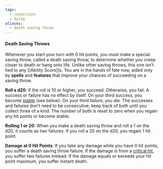 ```yaml
---
tags:
  - conditions
  - dying
aliases:
  - death saving throw
---
```

#### Death Saving Throws

Whenever you start your turn with 0 hit points, you must make a special saving throw, called a death saving throw, to determine whether you creep closer to death or hang onto life. Unlike other saving throws, this one isn’t tied to any [[Ability Score]]s. You are in the hands of fate now, aided only by **spells** and **features** that improve your chances of succeeding on a saving throw.  
  
**Roll a d20**: If the roll is 10 or higher, you succeed. Otherwise, you fail. A success or failure has no effect by itself. On your third success, you become [stable](https://roll20.net/compendium/dnd5e/Rules:Combat?expansion=34047#toc_57) (see below). On your third failure, you die. The successes and failures don’t need to be consecutive; keep track of both until you collect three of a kind. The number of both is reset to zero when you regain any hit points or become stable.  
  
**Rolling 1 or 20**: When you make a death saving throw and roll a 1 on the d20, it counts as two failures. If you roll a 20 on the d20, you regain 1 hit point.  
  
**Damage at 0 Hit Points**: If you take any damage while you have 0 hit points, you suffer a death saving throw failure. If the damage is from a [critical hit](https://roll20.net/compendium/dnd5e/Rules:Combat?expansion=34047#toc_49), you suffer two failures instead. If the damage equals or exceeds your hit point maximum, you suffer instant death.